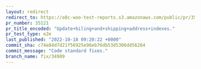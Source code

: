 ```yaml
---
layout: redirect
redirect_to: https://a8c-woo-test-reports.s3.amazonaws.com/public/pr/35121/e2e/index.html
pr_number: 35121
pr_title_encoded: "Update+biling+and+shipping+address+indexes."
pr_test_type: e2e
last_published: "2022-10-18 09:20:22 +0000"
commit_sha: c74e84d7d21f56925e96eb76db53d5306dd56264
commit_message: "Code standard fixes."
branch_name: fix/34989
---
```

